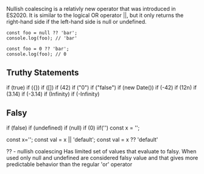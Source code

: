Nullish coalescing is a relativly new operator that was introduced in ES2020. It is similar to the logical OR operator ||, but it only returns the right-hand side if the left-hand side is null or undefined.

```
const foo = null ?? 'bar';
console.log(foo); // 'bar'

const foo = 0 ?? 'bar';
console.log(foo); // 0
```

## Truthy Statements
if (true)
if ({})
if ([])
if (42)
if ("0")
if ("false")
if (new Date())
if (-42)
if (12n)
if (3.14)
if (-3.14)
if (Infinity)
if (-Infinity)

## Falsy
if (false)
if (undefined)
if (null)
if (0)
iif('')
const x = '';

const x='';
const val = x || 'default';
const val = x ?? 'default'

?? - nullish coalescing
Has limited set of values that evaluate to falsy. When used only null and undefined are considered falsy value and that gives more predictable behavior than the regular 'or' operator


